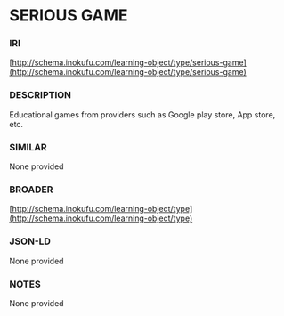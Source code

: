 # SERIOUS GAME

### IRI
[http://schema.inokufu.com/learning-object/type/serious-game](http://schema.inokufu.com/learning-object/type/serious-game)

### DESCRIPTION
Educational games from providers such as Google play store, App store, etc.

### SIMILAR
None provided

### BROADER
[http://schema.inokufu.com/learning-object/type](http://schema.inokufu.com/learning-object/type)

### JSON-LD
None provided

### NOTES
None provided
